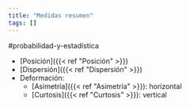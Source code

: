 ```yaml
---
title: "Medidas resumen"
tags: []
---
```

#probabilidad-y-estadística 

- [Posición]({{< ref "Posición" >}})
- [Dispersión]({{< ref "Dispersión" >}})
- Deformación:
	- [Asimetría]({{< ref "Asimetría" >}}): horizontal
	- [Curtosis]({{< ref "Curtosis" >}}): vertical